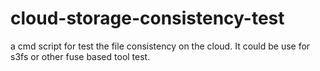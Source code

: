 cloud-storage-consistency-test
==============================

a cmd script for test the file consistency on the cloud. It could be use for s3fs or other fuse based tool test.